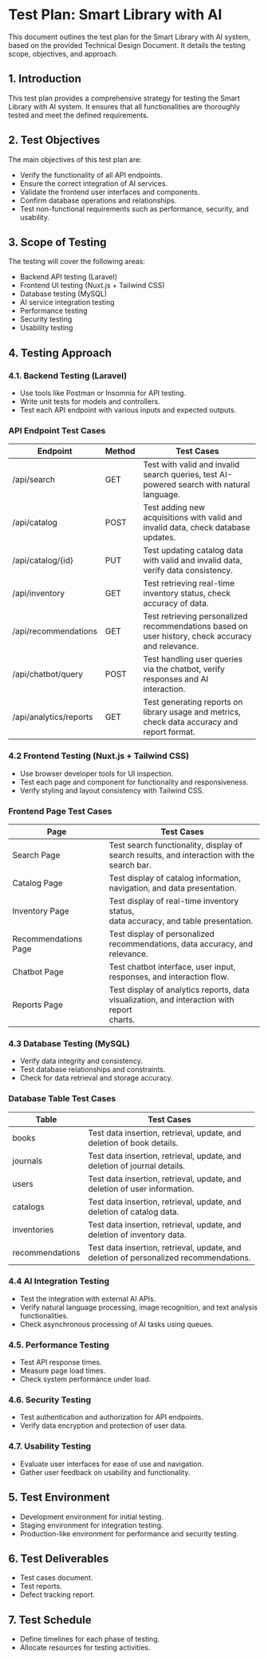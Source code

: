 # Test Plan: Smart Library with AI

This document outlines the test plan for the Smart Library with AI system, based on the provided Technical Design Document. It details the testing scope, objectives, and approach.

## 1. Introduction

This test plan provides a comprehensive strategy for testing the Smart Library with AI system. It ensures that all functionalities are thoroughly tested and meet the defined requirements.

## 2. Test Objectives

The main objectives of this test plan are:

- Verify the functionality of all API endpoints.
- Ensure the correct integration of AI services.
- Validate the frontend user interfaces and components.
- Confirm database operations and relationships.
- Test non-functional requirements such as performance, security, and usability.

## 3. Scope of Testing

The testing will cover the following areas:

- Backend API testing (Laravel)
- Frontend UI testing (Nuxt.js + Tailwind CSS)
- Database testing (MySQL)
- AI service integration testing
- Performance testing
- Security testing
- Usability testing

## 4. Testing Approach

### 4.1. Backend Testing (Laravel)

- Use tools like Postman or Insomnia for API testing.
- Write unit tests for models and controllers.
- Test each API endpoint with various inputs and expected outputs.

### API Endpoint Test Cases

| Endpoint                | Method      | Test Cases                                                                                                             |
| ----------------------- | ----------- | ---------------------------------------------------------------------------------------------------------------------- |
| /api/search             | GET         | Test with valid and invalid <br /> search queries, test AI- <br /> powered search with natural <br /> language.        |
| /api/catalog            | POST        | Test adding new <br /> acquisitions with valid and <br /> invalid data, check database <br /> updates.                 |
| /api/catalog/{id}       | PUT         | Test updating catalog data <br /> with valid and invalid data, <br /> verify data consistency.                         |
| /api/inventory          | GET         | Test retrieving real-time <br /> inventory status, check <br /> accuracy of data.                                      |
| /api/recommendations    | GET         | Test retrieving personalized <br /> recommendations based on <br /> user history, check accuracy <br /> and relevance. |
| /api/chatbot/query      | POST        | Test handling user queries <br /> via the chatbot, verify <br /> responses and AI <br /> interaction.                  |
| /api/analytics/reports  | GET         | Test generating reports on <br /> library usage and metrics, <br /> check data accuracy and <br /> report format.      |

### 4.2 Frontend Testing (Nuxt.js + Tailwind CSS)

- Use browser developer tools for UI inspection.
- Test each page and component for functionality and responsiveness.
- Verify styling and layout consistency with Tailwind CSS.

### Frontend Page Test Cases

| Page                                 | Test Cases                                                                                               |
| ------------------------------------ | -------------------------------------------------------------------------------------------------------- |
| Search Page                          | Test search functionality, display of <br /> search results, and interaction with the <br /> search bar. |
| Catalog Page                         | Test display of catalog information, <br /> navigation, and data presentation.                           |
| Inventory Page                       | Test display of real-time inventory status, <br /> data accuracy, and table presentation.                |
| Recommendations Page                 | Test display of personalized <br /> recommendations, data accuracy, and <br /> relevance.                |
| Chatbot Page                         | Test chatbot interface, user input, <br /> responses, and interaction flow.                              |
| Reports Page                         | Test display of analytics reports, data <br /> visualization, and interaction with report <br /> charts. |

### 4.3 Database Testing (MySQL)

- Verify data integrity and consistency.
- Test database relationships and constraints.
- Check for data retrieval and storage accuracy.

### Database Table Test Cases

| Table                                | Test Cases                                                                                   |
| ------------------------------------ | -------------------------------------------------------------------------------------------- |
| books                                | Test data insertion, retrieval, update, and <br /> deletion of book details.                 |
| journals                             | Test data insertion, retrieval, update, and <br /> deletion of journal details.              |
| users                                | Test data insertion, retrieval, update, and <br /> deletion of user information.             |
| catalogs                             | Test data insertion, retrieval, update, and <br /> deletion of catalog data.                 |
| inventories                          | Test data insertion, retrieval, update, and <br /> deletion of inventory data.               |
| recommendations                      | Test data insertion, retrieval, update, and <br /> deletion of personalized recommendations. |

### 4.4 AI Integration Testing

- Test the integration with external AI APIs.
- Verify natural language processing, image recognition, and text analysis functionalities.
- Check asynchronous processing of AI tasks using queues.

### 4.5. Performance Testing

- Test API response times.
- Measure page load times.
- Check system performance under load.

### 4.6. Security Testing

- Test authentication and authorization for API endpoints.
- Verify data encryption and protection of user data.

### 4.7. Usability Testing

- Evaluate user interfaces for ease of use and navigation.
- Gather user feedback on usability and functionality.

## 5. Test Environment

- Development environment for initial testing.
- Staging environment for integration testing.
- Production-like environment for performance and security testing.

## 6. Test Deliverables

- Test cases document.
- Test reports.
- Defect tracking report.

## 7. Test Schedule

- Define timelines for each phase of testing.
- Allocate resources for testing activities.
